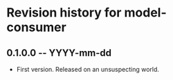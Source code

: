 # Revision history for model-consumer

## 0.1.0.0 -- YYYY-mm-dd

* First version. Released on an unsuspecting world.
